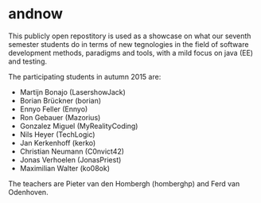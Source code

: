# andnow

This publicly open repostitory is used as a showcase on what our seventh semester students do in terms of 
new tegnologies in the field of software development methods, paradigms and tools, with a mild focus on java (EE) and testing.

The participating students in autumn 2015 are:

 - Martijn Bonajo (LasershowJack)
 - Borian Brückner (borian)
 - Ennyo Feller (Ennyo)
 - Ron Gebauer (Mazorius)
 - Gonzalez Miguel (MyRealityCoding)
 - Nils Heyer (TechLogic)
 - Jan Kerkenhoff (kerko)
 - Christian Neumann (C0nvict42)
 - Jonas Verhoelen (JonasPriest)
 - Maximilian Walter (ko08ok)

The teachers are Pieter van den Hombergh (homberghp) and Ferd van Odenhoven.

